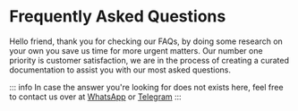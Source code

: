 # Frequently Asked Questions

Hello friend, thank you for checking our FAQs, by doing some research on your own you save us time for more urgent matters. Our number one priority is customer satisfaction, we are in the process of creating a curated documentation to assist you with our most asked questions.

::: info
In case the answer you're looking for does not exists here, feel free to contact us over at [WhatsApp](https://api.whatsapp.com/send/?phone=12044712405&text&app_absent=0) or [Telegram](https://t.me/TeamBIA)
:::
